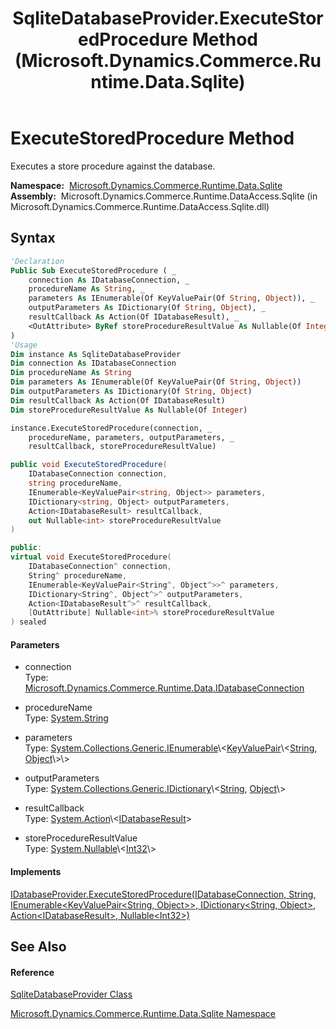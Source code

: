 ﻿---
title: SqliteDatabaseProvider.ExecuteStoredProcedure Method  (Microsoft.Dynamics.Commerce.Runtime.Data.Sqlite)
TOCTitle: ExecuteStoredProcedure Method
ms:assetid: M:Microsoft.Dynamics.Commerce.Runtime.Data.Sqlite.SqliteDatabaseProvider.ExecuteStoredProcedure(Microsoft.Dynamics.Commerce.Runtime.Data.IDatabaseConnection,System.String,System.Collections.Generic.IEnumerable{System.Collections.Generic.KeyValuePair{System.String,System.Object}},System.Collections.Generic.IDictionary{System.String,System.Object},System.Action{Microsoft.Dynamics.Commerce.Runtime.Data.IDatabaseResult},System.Nullable{System.Int32}@)
ms:mtpsurl: https://technet.microsoft.com/en-us/library/microsoft.dynamics.commerce.runtime.data.sqlite.sqlitedatabaseprovider.executestoredprocedure(v=AX.60)
ms:contentKeyID: 65320792
ms.date: 05/18/2015
mtps_version: v=AX.60
f1_keywords:
- Microsoft.Dynamics.Commerce.Runtime.Data.Sqlite.SqliteDatabaseProvider.ExecuteStoredProcedure
dev_langs:
- CSharp
- C++
- VB
---

# ExecuteStoredProcedure Method

Executes a store procedure against the database.

**Namespace:**  [Microsoft.Dynamics.Commerce.Runtime.Data.Sqlite](microsoft-dynamics-commerce-runtime-data-sqlite-namespace.md)  
**Assembly:**  Microsoft.Dynamics.Commerce.Runtime.DataAccess.Sqlite (in Microsoft.Dynamics.Commerce.Runtime.DataAccess.Sqlite.dll)

## Syntax

``` vb
'Declaration
Public Sub ExecuteStoredProcedure ( _
    connection As IDatabaseConnection, _
    procedureName As String, _
    parameters As IEnumerable(Of KeyValuePair(Of String, Object)), _
    outputParameters As IDictionary(Of String, Object), _
    resultCallback As Action(Of IDatabaseResult), _
    <OutAttribute> ByRef storeProcedureResultValue As Nullable(Of Integer) _
)
'Usage
Dim instance As SqliteDatabaseProvider
Dim connection As IDatabaseConnection
Dim procedureName As String
Dim parameters As IEnumerable(Of KeyValuePair(Of String, Object))
Dim outputParameters As IDictionary(Of String, Object)
Dim resultCallback As Action(Of IDatabaseResult)
Dim storeProcedureResultValue As Nullable(Of Integer)

instance.ExecuteStoredProcedure(connection, _
    procedureName, parameters, outputParameters, _
    resultCallback, storeProcedureResultValue)
```

``` csharp
public void ExecuteStoredProcedure(
    IDatabaseConnection connection,
    string procedureName,
    IEnumerable<KeyValuePair<string, Object>> parameters,
    IDictionary<string, Object> outputParameters,
    Action<IDatabaseResult> resultCallback,
    out Nullable<int> storeProcedureResultValue
)
```

``` c++
public:
virtual void ExecuteStoredProcedure(
    IDatabaseConnection^ connection, 
    String^ procedureName, 
    IEnumerable<KeyValuePair<String^, Object^>>^ parameters, 
    IDictionary<String^, Object^>^ outputParameters, 
    Action<IDatabaseResult^>^ resultCallback, 
    [OutAttribute] Nullable<int>% storeProcedureResultValue
) sealed
```

#### Parameters

  - connection  
    Type: [Microsoft.Dynamics.Commerce.Runtime.Data.IDatabaseConnection](idatabaseconnection-interface-microsoft-dynamics-commerce-runtime-data.md)  

<!-- end list -->

  - procedureName  
    Type: [System.String](https://technet.microsoft.com/en-us/library/s1wwdcbf\(v=ax.60\))  

<!-- end list -->

  - parameters  
    Type: [System.Collections.Generic.IEnumerable](https://technet.microsoft.com/en-us/library/9eekhta0\(v=ax.60\))\<[KeyValuePair](https://technet.microsoft.com/en-us/library/5tbh8a42\(v=ax.60\))\<[String](https://technet.microsoft.com/en-us/library/s1wwdcbf\(v=ax.60\)), [Object](https://technet.microsoft.com/en-us/library/e5kfa45b\(v=ax.60\))\>\>  

<!-- end list -->

  - outputParameters  
    Type: [System.Collections.Generic.IDictionary](https://technet.microsoft.com/en-us/library/s4ys34ea\(v=ax.60\))\<[String](https://technet.microsoft.com/en-us/library/s1wwdcbf\(v=ax.60\)), [Object](https://technet.microsoft.com/en-us/library/e5kfa45b\(v=ax.60\))\>  

<!-- end list -->

  - resultCallback  
    Type: [System.Action](https://technet.microsoft.com/en-us/library/018hxwa8\(v=ax.60\))\<[IDatabaseResult](idatabaseresult-interface-microsoft-dynamics-commerce-runtime-data.md)\>  

<!-- end list -->

  - storeProcedureResultValue  
    Type: [System.Nullable](https://technet.microsoft.com/en-us/library/b3h38hb0\(v=ax.60\))\<[Int32](https://technet.microsoft.com/en-us/library/td2s409d\(v=ax.60\))\>  

#### Implements

[IDatabaseProvider.ExecuteStoredProcedure(IDatabaseConnection, String, IEnumerable\<KeyValuePair\<String, Object\>\>, IDictionary\<String, Object\>, Action\<IDatabaseResult\>, Nullable\<Int32\>)](idatabaseprovider-executestoredprocedure-method-microsoft-dynamics-commerce-runtime-data.md)  

## See Also

#### Reference

[SqliteDatabaseProvider Class](sqlitedatabaseprovider-class-microsoft-dynamics-commerce-runtime-data-sqlite.md)

[Microsoft.Dynamics.Commerce.Runtime.Data.Sqlite Namespace](microsoft-dynamics-commerce-runtime-data-sqlite-namespace.md)

